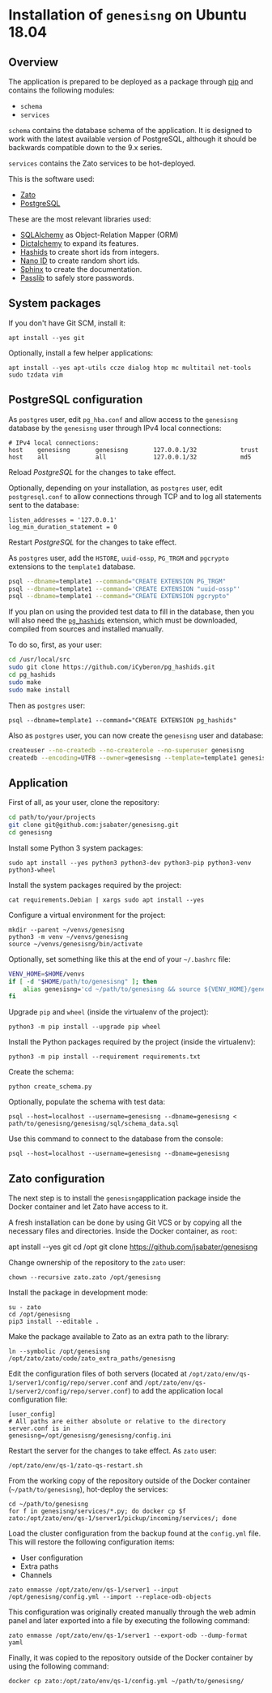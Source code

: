 # Installation of `genesisng` on Ubuntu 18.04

## Overview

The application is prepared to be deployed as a package through
[pip](https://pypi.org/project/pip/) and contains the following modules:

* `schema`
* `services`

`schema` contains the database schema of the application. It is designed to
work with the latest available version of PostgreSQL, although it should be
backwards compatible down to the 9.x series.

`services` contains the Zato services to be hot-deployed.

This is the software used:

* [Zato](http://zato.io/)
* [PostgreSQL](http://www.postgresql.org/)

These are the most relevant libraries used:

* [SQLAlchemy](http://www.sqlalchemy.org/) as Object-Relation Mapper (ORM)
* [Dictalchemy](https://pypi.org/project/dictalchemy/) to expand its features.
* [Hashids](http://www.hashids.org/) to create short ids from integers.
* [Nano ID](https://pypi.org/project/nanoid/) to create random short ids.
* [Sphinx](https://pypi.org/project/Sphinx/) to create the documentation.
* [Passlib](https://pypi.org/project/passlib/) to safely store passwords.

## System packages

If you don't have Git SCM, install it:

`apt install --yes git`

Optionally, install a few helper applications:

`apt install --yes apt-utils ccze dialog htop mc multitail net-tools sudo tzdata vim`

## PostgreSQL configuration

As `postgres` user, edit `pg_hba.conf` and allow access to the `genesisng`
database by the `genesisng` user through IPv4 local connections:

```
# IPv4 local connections:
host    genesisng       genesisng       127.0.0.1/32            trust
host    all             all             127.0.0.1/32            md5
```

Reload *PostgreSQL* for the changes to take effect.

Optionally, depending on your installation, as `postgres` user, edit
`postgresql.conf` to allow connections through TCP and to log all statements
sent to the database:

```
listen_addresses = '127.0.0.1'
log_min_duration_statement = 0
```

Restart *PostgreSQL* for the changes to take effect.

As `postgres` user, add the `HSTORE`, `uuid-ossp`, `PG_TRGM` and `pgcrypto`
extensions to the `template1` database.

```bash
psql --dbname=template1 --command="CREATE EXTENSION PG_TRGM"
psql --dbname=template1 --command='CREATE EXTENSION "uuid-ossp"'
psql --dbname=template1 --command="CREATE EXTENSION pgcrypto"
```

If you plan on using the provided test data to fill in the database, then you
will also need the [`pg_hashids`](https://github.com/iCyberon/pg_hashids)
extension, which must be downloaded, compiled from sources and installed
manually.

To do so, first, as your user:

```bash
cd /usr/local/src
sudo git clone https://github.com/iCyberon/pg_hashids.git
cd pg_hashids
sudo make
sudo make install
```

Then as `postgres` user:

`psql --dbname=template1 --command="CREATE EXTENSION pg_hashids"`

Also as `postgres` user, you can now create the `genesisng` user and database:

```bash
createuser --no-createdb --no-createrole --no-superuser genesisng
createdb --encoding=UTF8 --owner=genesisng --template=template1 genesisng
```

## Application

First of all, as your user, clone the repository:

```bash
cd path/to/your/projects
git clone git@github.com:jsabater/genesisng.git
cd genesisng
```

Install some Python 3 system packages:

`sudo apt install --yes python3 python3-dev python3-pip python3-venv python3-wheel`

Install the system packages required by the project:

`cat requirements.Debian | xargs sudo apt install --yes`


Configure a virtual environment for the project:

```
mkdir --parent ~/venvs/genesisng
python3 -m venv ~/venvs/genesisng
source ~/venvs/genesisng/bin/activate
```

Optionally, set something like this at the end of your `~/.bashrc` file:

```bash
VENV_HOME=$HOME/venvs
if [ -d "$HOME/path/to/genesisng" ]; then
    alias genesisng='cd ~/path/to/genesisng && source ${VENV_HOME}/genesisng/bin/activate'
fi
```

Upgrade `pip` and `wheel` (inside the virtualenv of the project):

`python3 -m pip install --upgrade pip wheel`

Install the Python packages required by the project (inside the virtualenv):

`python3 -m pip install --requirement requirements.txt`

Create the schema:

`python create_schema.py`

Optionally, populate the schema with test data:

`psql --host=localhost --username=genesisng --dbname=genesisng < path/to/genesisng/genesisng/sql/schema_data.sql`

Use this command to connect to the database from the console:

`psql --host=localhost --username=genesisng --dbname=genesisng`

## Zato configuration

The next step is to install the `genesisng`application package inside the
Docker container and let Zato have access to it.

A fresh installation can be done by using Git VCS or by copying all the
necessary files and directories. Inside the Docker container, as `root`:

apt install --yes git
cd /opt
git clone https://github.com/jsabater/genesisng

Change ownership of the repository to the `zato` user:

`chown --recursive zato.zato /opt/genesisng`

Install the package in development mode:

```
su - zato
cd /opt/genesisng
pip3 install --editable .
```

Make the package available to Zato as an extra path to the library:

`ln --symbolic /opt/genesisng /opt/zato/zato/code/zato_extra_paths/genesisng`

Edit the configuration files of both servers (located at
`/opt/zato/env/qs-1/server1/config/repo/server.conf` and
`/opt/zato/env/qs-1/server2/config/repo/server.conf`) to add the application
local configuration file:

```
[user_config]
# All paths are either absolute or relative to the directory server.conf is in
genesisng=/opt/genesisng/genesisng/config.ini
```

Restart the server for the changes to take effect. As `zato` user:

`/opt/zato/env/qs-1/zato-qs-restart.sh`

From the working copy of the repository outside of the Docker container
(`~/path/to/genesisng`), hot-deploy the services:

```
cd ~/path/to/genesisng
for f in genesisng/services/*.py; do docker cp $f zato:/opt/zato/env/qs-1/server1/pickup/incoming/services/; done
```

Load the cluster configuration from the backup found at the `config.yml` file.
This will restore the following configuration items:

* User configuration
* Extra paths
* Channels

`zato enmasse /opt/zato/env/qs-1/server1 --input /opt/genesisng/config.yml --import --replace-odb-objects`

This configuration was originally created manually through the web admin panel
and later exported into a file by executing the following command:

`zato enmasse /opt/zato/env/qs-1/server1 --export-odb --dump-format yaml`

Finally, it was copied to the repository outside of the Docker container by
using the following command:

`docker cp zato:/opt/zato/env/qs-1/config.yml ~/path/to/genesisng/`
